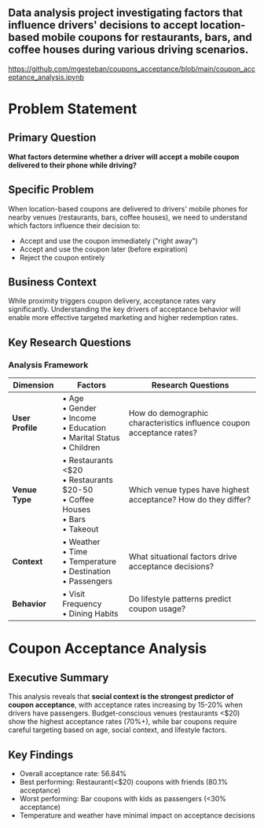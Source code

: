 ## Data analysis project investigating factors that influence drivers' decisions to accept location-based mobile coupons for restaurants, bars, and coffee houses during various driving scenarios.

https://github.com/mgesteban/coupons_acceptance/blob/main/coupon_acceptance_analysis.ipynb



# Problem Statement

## Primary Question
**What factors determine whether a driver will accept a mobile coupon delivered to their phone while driving?**

## Specific Problem
When location-based coupons are delivered to drivers' mobile phones for nearby venues (restaurants, bars, coffee houses), we need to understand which factors influence their decision to:
- Accept and use the coupon immediately ("right away")
- Accept and use the coupon later (before expiration)  
- Reject the coupon entirely

## Business Context
While proximity triggers coupon delivery, acceptance rates vary significantly. Understanding the key drivers of acceptance behavior will enable more effective targeted marketing and higher redemption rates.

## Key Research Questions

### Analysis Framework

| Dimension | Factors | Research Questions |
|-----------|---------|-------------------|
| **User Profile** | • Age<br>• Gender<br>• Income<br>• Education<br>• Marital Status<br>• Children | How do demographic characteristics influence coupon acceptance rates? |
| **Venue Type** | • Restaurants <$20<br>• Restaurants $20-50<br>• Coffee Houses<br>• Bars<br>• Takeout | Which venue types have highest acceptance? How do they differ? |
| **Context** | • Weather<br>• Time<br>• Temperature<br>• Destination<br>• Passengers | What situational factors drive acceptance decisions? |
| **Behavior** | • Visit Frequency<br>• Dining Habits | Do lifestyle patterns predict coupon usage? |

# Coupon Acceptance Analysis

## Executive Summary
This analysis reveals that **social context is the strongest predictor of coupon acceptance**, with acceptance rates increasing by 15-20% when drivers have passengers. Budget-conscious venues (restaurants <$20) show the highest acceptance rates (70%+), while bar coupons require careful targeting based on age, social context, and lifestyle factors.

## Key Findings
- Overall acceptance rate: 56.84%
- Best performing: Restaurant(<$20) coupons with friends (80.1% acceptance)
- Worst performing: Bar coupons with kids as passengers (<30% acceptance)
- Temperature and weather have minimal impact on acceptance decisions
